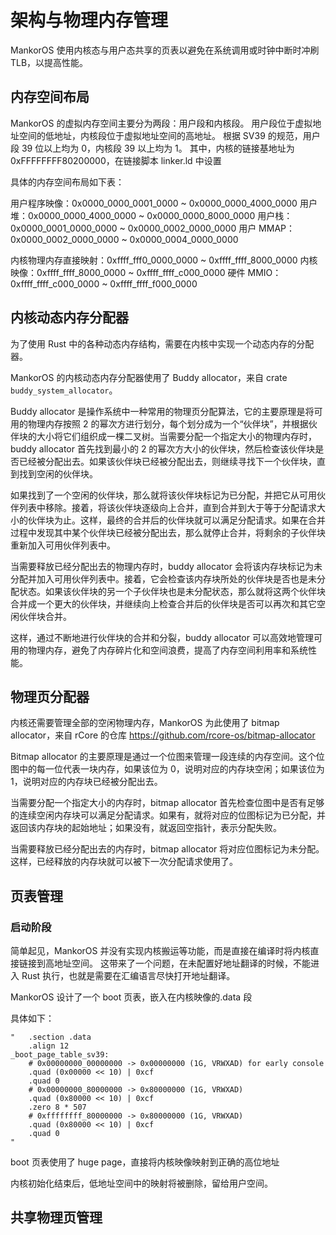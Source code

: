 # 架构与物理内存管理

MankorOS 使用内核态与用户态共享的页表以避免在系统调用或时钟中断时冲刷 TLB，以提高性能。

## 内存空间布局

MankorOS 的虚拟内存空间主要分为两段：用户段和内核段。
用户段位于虚拟地址空间的低地址，内核段位于虚拟地址空间的高地址。
根据 SV39 的规范，用户段 39 位以上均为 0，内核段 39 以上均为 1。
其中，内核的链接基地址为 0xFFFFFFFF80200000，在链接脚本 linker.ld 中设置

具体的内存空间布局如下表：

用户程序映像：0x0000_0000_0001_0000 ~ 0x0000_0000_4000_0000
用户堆：0x0000_0000_4000_0000 ~ 0x0000_0000_8000_0000
用户栈：0x0000_0001_0000_0000 ~ 0x0000_0002_0000_0000
用户 MMAP：0x0000_0002_0000_0000 ~ 0x0000_0004_0000_0000

内核物理内存直接映射：0xffff_fff0_0000_0000 ~ 0xffff_ffff_8000_0000
内核映像：0xffff_ffff_8000_0000 ~ 0xffff_ffff_c000_0000
硬件 MMIO：0xffff_ffff_c000_0000 ~ 0xffff_ffff_f000_0000


## 内核动态内存分配器

为了使用 Rust 中的各种动态内存结构，需要在内核中实现一个动态内存的分配器。

MankorOS 的内核动态内存分配器使用了 Buddy allocator，来自 crate `buddy_system_allocator`。

Buddy allocator 是操作系统中一种常用的物理页分配算法，它的主要原理是将可用的物理内存按照 2 的幂次方进行划分，每个划分成为一个“伙伴块”，并根据伙伴块的大小将它们组织成一棵二叉树。当需要分配一个指定大小的物理内存时，buddy allocator 首先找到最小的 2 的幂次方大小的伙伴块，然后检查该伙伴块是否已经被分配出去。如果该伙伴块已经被分配出去，则继续寻找下一个伙伴块，直到找到空闲的伙伴块。

如果找到了一个空闲的伙伴块，那么就将该伙伴块标记为已分配，并把它从可用伙伴列表中移除。接着，将该伙伴块逐级向上合并，直到合并到大于等于分配请求大小的伙伴块为止。这样，最终的合并后的伙伴块就可以满足分配请求。如果在合并过程中发现其中某个伙伴块已经被分配出去，那么就停止合并，将剩余的子伙伴块重新加入可用伙伴列表中。

当需要释放已经分配出去的物理内存时，buddy allocator 会将该内存块标记为未分配并加入可用伙伴列表中。接着，它会检查该内存块所处的伙伴块是否也是未分配状态。如果该伙伴块的另一个子伙伴块也是未分配状态，那么就将这两个伙伴块合并成一个更大的伙伴块，并继续向上检查合并后的伙伴块是否可以再次和其它空闲伙伴块合并。

这样，通过不断地进行伙伴块的合并和分裂，buddy allocator 可以高效地管理可用的物理内存，避免了内存碎片化和空间浪费，提高了内存空间利用率和系统性能。

## 物理页分配器

内核还需要管理全部的空闲物理内存，MankorOS 为此使用了 bitmap allocator，来自 rCore 的仓库 https://github.com/rcore-os/bitmap-allocator

Bitmap allocator 的主要原理是通过一个位图来管理一段连续的内存空间。这个位图中的每一位代表一块内存，如果该位为 0，说明对应的内存块空闲；如果该位为 1，说明对应的内存块已经被分配出去。

当需要分配一个指定大小的内存时，bitmap allocator 首先检查位图中是否有足够的连续空闲内存块可以满足分配请求。如果有，就将对应的位图标记为已分配，并返回该内存块的起始地址；如果没有，就返回空指针，表示分配失败。

当需要释放已经分配出去的内存时，bitmap allocator 将对应位图标记为未分配。这样，已经释放的内存块就可以被下一次分配请求使用了。

## 页表管理

### 启动阶段

简单起见，MankorOS 并没有实现内核搬运等功能，而是直接在编译时将内核直接链接到高地址空间。
这带来了一个问题，在未配置好地址翻译的时候，不能进入 Rust 执行，也就是需要在汇编语言尽快打开地址翻译。

MankorOS 设计了一个 boot 页表，嵌入在内核映像的.data 段

具体如下：

    "   .section .data
        .align 12
    _boot_page_table_sv39:
        # 0x00000000_00000000 -> 0x00000000 (1G, VRWXAD) for early console
        .quad (0x00000 << 10) | 0xcf
        .quad 0
        # 0x00000000_80000000 -> 0x80000000 (1G, VRWXAD)
        .quad (0x80000 << 10) | 0xcf
        .zero 8 * 507
        # 0xffffffff_80000000 -> 0x80000000 (1G, VRWXAD)
        .quad (0x80000 << 10) | 0xcf
        .quad 0
    "

boot 页表使用了 huge page，直接将内核映像映射到正确的高位地址


内核初始化结束后，低地址空间中的映射将被删除，留给用户空间。

<!-- TODO: 描述一下页表的数据结构 -->
<!-- TODO: 页表物理页管理 -->

## 共享物理页管理

<!-- TODO: shared_frame_mgr.rs -->